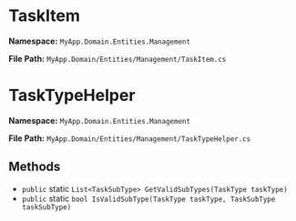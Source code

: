 # TaskItem

**Namespace:** `MyApp.Domain.Entities.Management`

**File Path:** `MyApp.Domain/Entities/Management/TaskItem.cs`

# TaskTypeHelper

**Namespace:** `MyApp.Domain.Entities.Management`

**File Path:** `MyApp.Domain/Entities/Management/TaskTypeHelper.cs`

## Methods

- `public` static `List<TaskSubType> GetValidSubTypes(TaskType taskType)`
- `public` static `bool IsValidSubType(TaskType taskType, TaskSubType taskSubType)`

